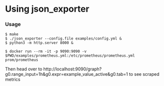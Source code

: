 Using json_exporter
========================
### Usage

```console
$ make 
$ ./json_exporter --config.file examples/config.yml &
$ python3 -m http.server 8000 &

$ docker run --rm -it -p 9090:9090 -v $PWD/examples/prometheus.yml:/etc/prometheus/prometheus.yml prom/prometheus
```
Then head over to http://localhost:9090/graph?g0.range_input=1h&g0.expr=example_value_active&g0.tab=1 to see scraped metrics

